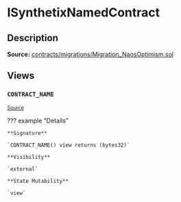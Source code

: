 # ISynthetixNamedContract

## Description

**Source:** [contracts/migrations/Migration_NaosOptimism.sol](https://github.com/Synthetixio/synthetix/tree/v2.87.1/contracts/migrations/Migration_NaosOptimism.sol)

## Views

### `CONTRACT_NAME`

<sub>[Source](https://github.com/Synthetixio/synthetix/tree/v2.87.1/contracts/migrations/Migration_NaosOptimism.sol#L13)</sub>

??? example "Details"

    **Signature**

    `CONTRACT_NAME() view returns (bytes32)`

    **Visibility**

    `external`

    **State Mutability**

    `view`
